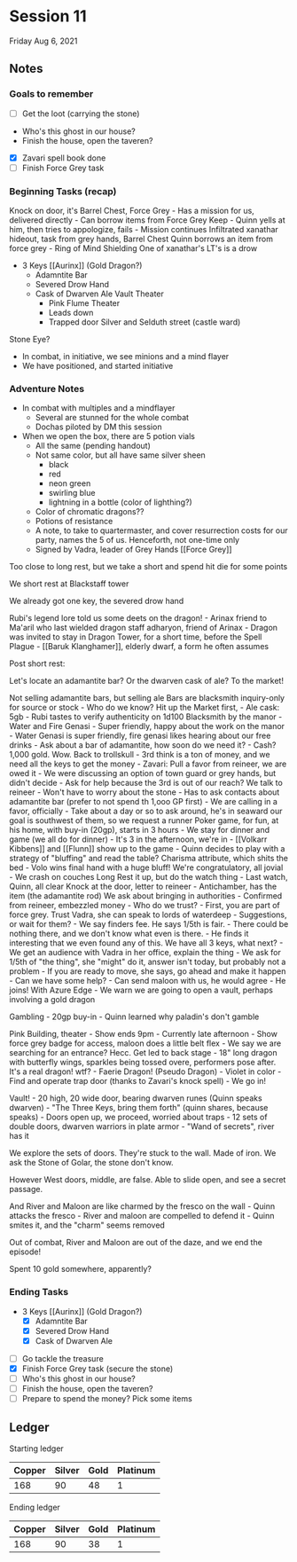 # Session 11

Friday Aug 6, 2021

## Notes

### Goals to remember

- [ ] Get the loot (carrying the stone)
- Who's this ghost in our house?
- Finish the house, open the taveren?
- [x] Zavari spell book done
- [ ] Finish Force Grey task

### Beginning Tasks (recap)

Knock on door, it's Barrel Chest, Force Grey
	- Has a mission for us, delivered directly
	- Can borrow items from Force Grey Keep
	- Quinn yells at him, then tries to appologize, fails
	- Mission continues
Infiltrated xanathar hideout, task from grey hands, Barrel Chest
Quinn borrows an item from force grey
	- Ring of Mind Shielding
One of xanathar's LT's is a drow
- 3 Keys [[Aurinx]]
	(Gold Dragon?)
	- Adamntite Bar
	- Severed Drow Hand
	- Cask of Dwarven Ale
Vault
	Theater
		- Pink Flume Theater
		- Leads down
		- Trapped door
	Silver and Selduth street (castle ward)

Stone Eye?

- In combat, in initiative, we see minions and a mind flayer
- We have positioned, and started initiative


### Adventure Notes

- In combat with multiples and a mindflayer
	- Several are stunned for the whole combat
	- Dochas piloted by DM this session
- When we open the box, there are 5 potion vials
	- All the same (pending handout)
	- Not same color, but all have same silver sheen
		- black
		- red
		- neon green
		- swirling blue
		- lightning in a bottle (color of lighthing?)
	- Color of chromatic dragons??
	- Potions of resistance
	- A note, to take to quartermaster, and cover resurrection costs for our party, names the 5 of us. Henceforth, not one-time only
	- Signed by Vadra, leader of Grey Hands [[Force Grey]]

Too close to long rest, but we take a short and spend hit die for some points

We short rest at Blackstaff tower

We already got one key, the severed drow hand

Rubi's legend lore told us some deets on the dragon!
	- Arinax friend to Ma'aril who last wielded dragon staff adharyon, friend of Arinax
	- Dragon was invited to stay in Dragon Tower, for a short time, before the Spell Plague
	- [[Baruk Klanghamer]], elderly dwarf, a form he often assumes

Post short rest:

Let's locate an adamantite bar? Or the dwarven cask of ale? To the market!

Not selling adamantite bars, but selling ale
Bars are blacksmith inquiry-only for source or stock
	- Who do we know?
Hit up the Market first, 
	- Ale cask: 5gb
	- Rubi tastes to verify authenticity on 1d100
Blacksmith by the manor
	- Water and Fire Genasi
	- Super friendly, happy about the work on the manor
	- Water Genasi is super friendly, fire genasi likes hearing about our free drinks
	- Ask about a bar of adamantite, how soon do we need it?
	- Cash? 1,000 gold. Wow.
Back to trollskull
	- 3rd think is a ton of money, and we need all the keys to get the money
	- Zavari: Pull a favor from reineer, we are owed it
	- We were discussing an option of town guard or grey hands, but didn't decide
	- Ask for help because the 3rd is out of our reach?
We talk to reineer
	- Won't have to worry about the stone
	- Has to ask contacts about adamantite bar (prefer to not spend th 1,ooo GP first)
	- We are calling in a favor, officially
	- Take about a day or so to ask around, he's in seaward our goal is southwest of them, so we request a runner
Poker game, for fun, at his home, with buy-in (20gp), starts in 3 hours
	- We stay for dinner and game (we all do for dinner)
	- It's 3 in the afternoon, we're in
	- [[Volkarr Kibbens]] and [[Flunn]] show up to the game
	- Quinn decides to play with a strategy of "bluffing" and read the table? Charisma attribute, which shits the bed
	- Volo wins final hand with a huge bluff! We're congratulatory, all jovial
	- We crash on couches
Long Rest it up, but do the watch thing
	- Last watch, Quinn, all clear
Knock at the door, letter to reineer
	- Antichamber, has the item (the adamantite rod)
We ask about bringing in authorities
	- Confirmed from reineer, embezzled money
	- Who do we trust?
	- First, you are part of force grey. Trust Vadra, she can speak to lords of waterdeep
	- Suggestions, or wait for them?
		- We say finders fee. He says 1/5th is fair.
		- There could be nothing there, and we don't know what even is there.
		- He finds it interesting that we even found any of this.
We have all 3 keys, what next?
	- We get an audience with Vadra in her office, explain the thing
	- We ask for 1/5th of "the thing", she "might" do it, answer isn't today, but probably not a problem
	- If you are ready to move, she says, go ahead and make it happen
	- Can we have some help?
		- Can send maloon with us, he would agree
		- He joins! With Azure Edge
		- We warn we are going to open a vault, perhaps involving a gold dragon
		
Gambling
	- 20gp buy-in
	- Quinn learned why paladin's don't gamble

Pink Building, theater
	- Show ends 9pm
	- Currently late afternoon
	- Show force grey badge for access, maloon does a little belt flex
	- We say we are searching for an entrance? Hecc. Get led to back stage
	- 18" long dragon with butterfly wings, sparkles being tossed overe, performers pose after. It's a real dragon! wtf?
	- Faerie Dragon! (Pseudo Dragon)
		- Violet in color
	- Find and operate trap door (thanks to Zavari's knock spell)
	- We go in!

Vault!
	- 20 high, 20 wide door, bearing dwarven runes (Quinn speaks dwarven)
	- "The Three Keys, bring them forth" (quinn shares, because speaks)
	- Doors open up, we proceed, worried about traps
	- 12 sets of double doors, dwarven warriors in plate armor
	- "Wand of secrets", river has it

We explore the sets of doors. They're stuck to the wall. Made of iron. We ask the Stone of Golar, the stone don't know.

However West doors, middle, are false. Able to slide open, and see a secret passage.

And River and Maloon are like charmed by the fresco on the wall
	- Quinn attacks the fresco
	- River and maloon are compelled to defend it
	- Quinn smites it, and the "charm" seems removed

Out of combat, River and Maloon are out of the daze, and we end the episode!

Spent 10 gold somewhere, apparently?

### Ending Tasks

- 3 Keys [[Aurinx]]
	(Gold Dragon?)
	- [x] Adamntite Bar
	- [x] Severed Drow Hand
	- [x] Cask of Dwarven Ale
- [ ] Go tackle the treasure
- [x] Finish Force Grey task (secure the stone)
- [ ] Who's this ghost in our house?
- [ ] Finish the house, open the taveren?
- [ ] Prepare to spend the money? Pick some items

## Ledger

Starting ledger

| Copper | Silver | Gold | Platinum |
| --- | --- | --- | --- |
| 168 | 90 | 48 | 1 |

Ending ledger

| Copper | Silver | Gold | Platinum |
| --- | --- | --- | --- |
| 168 | 90 | 38 | 1 |